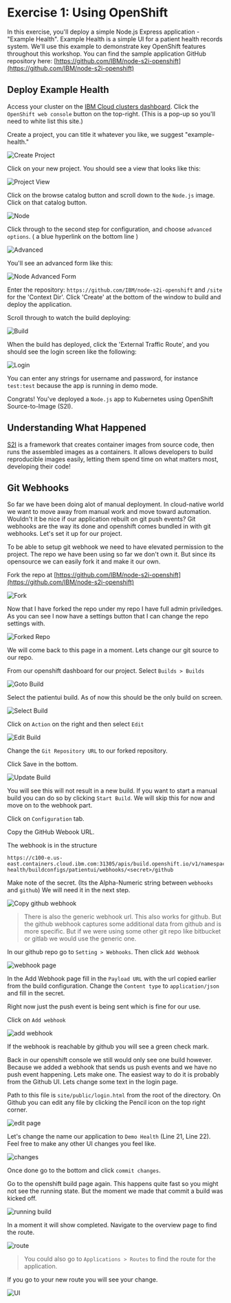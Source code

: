# Exercise 1: Using OpenShift

In this exercise, you'll deploy a simple Node.js Express application - "Example Health". Example Health is a simple UI for a patient health records system. We'll use this example to demonstrate key OpenShift features throughout this workshop. You can find the sample application GitHub repository here: [https://github.com/IBM/node-s2i-openshift](https://github.com/IBM/node-s2i-openshift)

## Deploy Example Health

Access your cluster on the [IBM Cloud clusters dashboard](https://cloud.ibm.com/kubernetes/clusters). Click the `OpenShift web console` button on the top-right. (This is a pop-up so you'll need to white list this site.)

Create a project, you can title it whatever you like, we suggest "example-health."

![Create Project](../.gitbook/assets/createproject.png)

Click on your new project. You should see a view that looks like this:

![Project View](../.gitbook/assets/projectview.png)

Click on the browse catalog button and scroll down to the `Node.js` image. Click on that catalog button.

![Node](../.gitbook/assets/node.png)

Click through to the second step for configuration, and choose `advanced options`. \( a blue hyperlink on the bottom line \)

![Advanced](../.gitbook/assets/advanced.png)

You'll see an advanced form like this:

![Node Advanced Form](../.gitbook/assets/node-advanced-form.png)

Enter the repository: `https://github.com/IBM/node-s2i-openshift` and `/site` for the 'Context Dir'. Click 'Create' at the bottom of the window to build and deploy the application.

Scroll through to watch the build deploying:

![Build](../.gitbook/assets/build.png)

When the build has deployed, click the 'External Traffic Route', and you should see the login screen like the following:

![Login](../.gitbook/assets/login.png)

You can enter any strings for username and password, for instance `test:test` because the app is running in demo mode.

Congrats! You've deployed a `Node.js` app to Kubernetes using OpenShift Source-to-Image (S2I).

## Understanding What Happened

[S2I](https://docs.openshift.com/container-platform/3.6/architecture/core_concepts/builds_and_image_streams.html#source-build) is a framework that creates container images from source code, then runs the assembled images as a containers. It allows developers to build reproducible images easily, letting them spend time on what matters most, developing their code!

## Git Webhooks

So far we have been doing alot of manual deployment. In cloud-native world we want to move away from manual work and move toward automation. Wouldn't it be nice if our application rebuilt on git push events? Git webhooks are the way its done and openshift comes bundled in with git webhooks. Let's set it up for our project.

To be able to setup git webhook we need to have elevated permission to the project. The repo we have been using so far we don't own it. But since its opensource we can easily fork it and make it our own.

Fork the repo at [https://github.com/IBM/node-s2i-openshift](https://github.com/IBM/node-s2i-openshift)

![Fork](../.gitbook/assets/fork.png)

Now that I have forked the repo under my repo I have full admin priviledges. As you can see I now have a settings button that I can change the repo settings with.

![Forked Repo](../.gitbook/assets/forked-repo.png)

We will come back to this page in a moment. Lets change our git source to our repo.

From our openshift dashboard for our project. Select `Builds > Builds`

![Goto Build](../.gitbook/assets/goto-build.png)

Select the patientui build. As of now this should be the only build on screen.

![Select Build](../.gitbook/assets/select-build.png)

Click on `Action` on the right and then select `Edit`

![Edit Build](../.gitbook/assets/edit-build.png)

Change the `Git Repository URL` to our forked repository.

Click Save in the bottom.

![Update Build](../.gitbook/assets/update-build-src.png)

You will see this will not result in a new build. If you want to start a manual build you can do so by clicking `Start Build`. We will skip this for now and move on to the webhook part.

Click on `Configuration` tab.

Copy the GitHub Webook URL.

The webhook is in the structure

```text
https://c100-e.us-east.containers.cloud.ibm.com:31305/apis/build.openshift.io/v1/namespaces/example-health/buildconfigs/patientui/webhooks/<secret>/github
```

Make note of the secret. (Its the Alpha-Numeric string between `webhooks` and `github`) We will need it in the next step.

![Copy github webhook](../.gitbook/assets/copy-github-webhook.png)

> There is also the generic webhook url. This also works for github. But the github webhook captures some additional data from github and is more specific. But if we were using some other git repo like bitbucket or gitlab we would use the generic one.

In our github repo go to `Setting > Webhooks`. Then click `Add Webhook`

![webhook page](../.gitbook/assets/webhook-page.png)

In the Add Webhook page fill in the `Payload URL` with the url copied earlier from the build configuration. Change the `Content type` to `application/json` and fill in the secret.

Right now just the push event is being sent which is fine for our use.

Click on `Add webhook`

![add webhook](../.gitbook/assets/add-webhook.png)

If the webhook is reachable by github you will see a green check mark.

Back in our openshift console we still would only see one build however. Because we added a webhook that sends us push events and we have no push event happening. Lets make one. The easiest way to do it is probably from the Github UI. Lets change some text in the login page.

Path to this file is `site/public/login.html` from the root of the directory. On Github you can edit any file by clicking the Pencil icon on the top right corner.

![edit page](../.gitbook/assets/edit-page.png)

Let's change the name our application to `Demo Health` (Line 21, Line 22). Feel free to make any other UI changes you feel like.

![changes](../.gitbook/assets/changes.png)

Once done go to the bottom and click `commit changes`.

Go to the openshift build page again. This happens quite fast so you might not see the running state. But the moment we made that commit a build was kicked off.

![running build](../.gitbook/assets/running-build.png)

In a moment it will show completed. Navigate to the overview page to find the route.

![route](../.gitbook/assets/route.png)

> You could also go to `Applications > Routes` to find the route for the application.

If you go to your new route you will see your change.

![UI](../.gitbook/assets/updated-ui.png)
